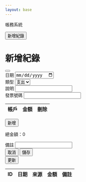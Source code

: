 ```yaml
---
layout: base
---
```


<p class="fs-2 text-center">帳務系統</p>
<button class="btn btn-primary" id="overview_btn_add" data-bs-toggle="modal"
    data-bs-target="#overview_modal_add">新增紀錄</button>
<div class="modal fade" id="overview_modal_add" tabindex="-1" aria-labelledby="overview_modal_add_label" aria-hidden="true">
    <div class="modal-dialog">
        <div class="modal-content">
            <div class="modal-header">
                <h1 class="modal-title fs-5" id="overview_modal_add_label">新增紀錄</h1>
                <button type="button" class="btn-close" data-bs-dismiss="modal" aria-label="Close"></button>
            </div>
            <div class="modal-body">
                <div class="mb-3">
                    <label for="overview_modal_add_date" class="form-label">日期</label>
                    <input type="date" class="form-control" id="overview_modal_add_date">
                </div>
                <div class="mb-3">
                    <label for="overview_modal_add_type" class="form-label">類型</label>
                    <select class="form-select" id="overview_modal_add_type">
                        <option value="1" selected>支出</option>
                        <option value="2">收入</option>
                    </select>
                </div>
                <div class="mb-3">
                    <label for="overview_modal_add_description" class="form-label">說明</label>
                    <input type="text" class="form-control" id="overview_modal_add_description">
                </div>
                <div class="mb-3">
                    <label for="overview_modal_add_invoice" class="form-label">發票號碼</label>
                    <input type="text" class="form-control" id="overview_modal_add_invoice">
                </div>
                <div class="mb-3">
                    <table class="table">
                        <thead>
                            <tr>
                            <th scope="col">帳戶</th>
                            <th scope="col">金額</th>
                            <th scope="col">刪除</th>
                            </tr>
                        </thead>
                        <tbody id="overview_add_modal_tbody">
                        </tbody>
                    </table>
                    <button type="button" class="btn btn-info" id="overview_add_modal_add_btn"><i class="bi bi-plus-circle"></i>新增</button>
                    <p>總金額：<span id="overview_add_modal_total">0</span></p>
                </div>
                <div class="mb-3">
                    <label for="overview_modal_add_commit" class="form-label">備註</label>
                    <input type="text" class="form-control" id="overview_modal_add_commit">
                </div>
            </div>
            <div class="modal-footer">
                <button type="button" class="btn btn-secondary" data-bs-dismiss="modal">取消</button>
                <button type="button" class="btn btn-primary" id="overview_modal_add_save">儲存</button>
            </div>
        </div>
    </div>
</div>
<button class="btn" id="overview_btn_update">更新</button>
<table class="table">
    <thead>
        <tr>
            <th scope="col">ID</th>
            <th scope="col">日期</th>
            <th scope="col">來源</th>
            <th scope="col">金額</th>
            <th scope="col">備註</th>
        </tr>
    </thead>
    <tbody id="overview_tbody">
    </tbody>
</table>
<script type="module" src="assets/js/account_system.mjs"></script>